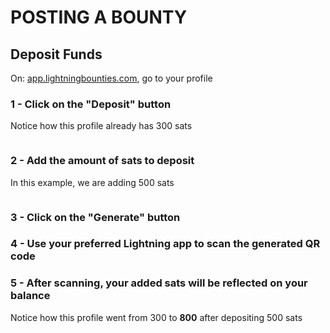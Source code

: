 # POSTING A BOUNTY

## Deposit Funds

On: [app.lightningbounties.com](https://app.lightningbounties.com/me), go to your profile

### 1 - Click on the "Deposit" button

Notice how this profile already has 300 sats

<figure><img src="../../.gitbook/assets/image (30).png" alt=""><figcaption></figcaption></figure>

### 2 - Add the amount of sats to deposit

In this example, we are adding 500 sats

<figure><img src="../../.gitbook/assets/image (32).png" alt=""><figcaption></figcaption></figure>

### 3 - Click on the "Generate" button

### 4 - Use your preferred Lightning app to scan the generated QR code

### 5 - After scanning, your added sats will be reflected on your balance

Notice how this profile went from 300 to **800** after depositing 500 sats



